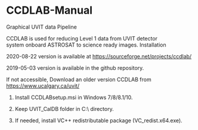 # CCDLAB-Manual
Graphical UVIT data Pipeline

CCDLAB is used for reducing Level 1 data from UVIT detector system onboard ASTROSAT to science ready images.
Installation

2020-08-22 version is available at https://sourceforge.net/projects/ccdlab/

2019-05-03 version is available in the github repository.

If not accessible, Download an older version CCDLAB from https://www.ucalgary.ca/uvit/ 

1. Install CCDLABsetup.msi in Windows 7/8/8.1/10.

2. Keep UVIT_CalDB folder in C:\ directory.

3. If needed, install VC++ redistributable package (VC_redist.x64.exe).
